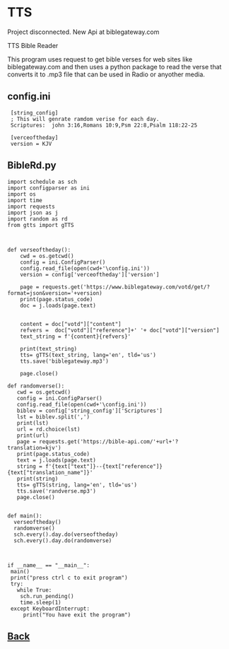 # TTS
 Project disconnected. New Api at biblegateway.com 


TTS Bible Reader 
 
 This program uses request to get bible verses for web sites like biblegateway.com and then uses a python package to read the verse that converts it to .mp3 file 
 that can be used in Radio or anyother media.
## config.ini
~~~ 
 [string_config]
 ; This will genrate ramdom verise for each day. 
 Scriptures:  john 3:16,Romans 10:9,Psm 22:8,Psalm 118:22-25

 [verceoftheday]
 version = KJV
~~~

## BibleRd.py
~~~ 
import schedule as sch
import configparser as ini
import os
import time
import requests
import json as j
import random as rd
from gtts import gTTS



def verseoftheday(): 
    cwd = os.getcwd()
    config = ini.ConfigParser()
    config.read_file(open(cwd+'\config.ini'))
    version = config['verceoftheday']['version']
    
    page = requests.get('https://www.biblegateway.com/votd/get/?format=json&version='+version)
    print(page.status_code)
    doc = j.loads(page.text)

     
    content = doc["votd"]["content"] 
    refvers =  doc["votd"]["reference"]+' '+ doc["votd"]["version"]
    text_string = f'{content}{refvers}'
      
    print(text_string)
    tts= gTTS(text_string, lang='en', tld='us')
    tts.save('biblegateway.mp3')
    
    page.close()
    
def randomverse(): 
   cwd = os.getcwd()
   config = ini.ConfigParser()
   config.read_file(open(cwd+'\config.ini'))
   biblev = config['string_config']['Scriptures']
   lst = biblev.split(',')
   print(lst)
   url = rd.choice(lst)
   print(url)
   page = requests.get('https://bible-api.com/'+url+'?translation=kjv')
   print(page.status_code)
   text = j.loads(page.text)
   string = f'{text["text"]}--{text["reference"]} {text["translation_name"]}'
   print(string)
   tts= gTTS(string, lang='en', tld='us')
   tts.save('randverse.mp3')
   page.close()

    
def main(): 
  verseoftheday()
  randomverse()
  sch.every().day.do(verseoftheday)
  sch.every().day.do(randomverse)
  
   
    
if __name__ == "__main__":
 main()
 print("press ctrl c to exit program")
 try:
   while True:
    sch.run_pending()
    time.sleep(1)
 except KeyboardInterrupt:
     print("You have exit the program")
~~~

## [Back](https://tcaviness.github.io/#code)
